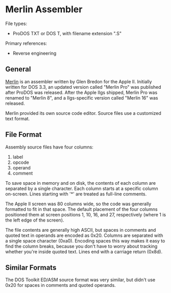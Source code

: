 # Merlin Assembler #

File types:
 - ProDOS TXT or DOS T, with filename extension ".S"

Primary references:
 - Reverse engineering

## General ##

[Merlin](https://en.wikipedia.org/wiki/Merlin_(assembler)) is an assembler written by Glen
Bredon for the Apple II.  Initially written for DOS 3.3, an updated version called "Merlin Pro"
was published after ProDOS was released.  After the Apple IIgs shipped, Merlin Pro was renamed
to "Merlin 8", and a IIgs-specific version called "Merlin 16" was released.

Merlin provided its own source code editor.  Source files use a customized text format.

## File Format ##

Assembly source files have four columns:

 1. label
 2. opcode
 3. operand
 4. comment

To save space in memory and on disk, the contents of each column are separated by a single
character.  Each column starts at a specific column on-screen.  Lines starting with '*'
are treated as full-line comments.

The Apple II screen was 80 columns wide, so the code was generally formatted to fit in that
space.  The default placement of the four columns positioned them at screen positions
1, 10, 16, and 27, respectively (where 1 is the left edge of the screen).

The file contents are generally high ASCII, but spaces in comments and quoted text in operands
are encoded as 0x20.  Columns are separated with a single space character (0xa0).  Encoding spaces
this way makes it easy to find the column breaks, because you don't have to worry about tracking
whether you're inside quoted text.  Lines end with a carriage return (0x8d).

## Similar Formats ##

The DOS Toolkit ED/ASM source format was very similar, but didn't use 0x20 for spaces in comments
and quoted operands.
